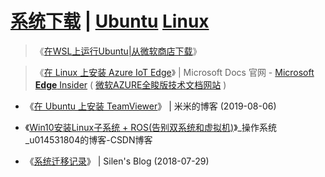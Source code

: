 # [系统下载](https://cn.ubuntu.com/download) | [Ubuntu](https://cn.ubuntu.com/) [Linux](https://zh.wikipedia.org/wiki/Linux) 

>  《[在WSL上运行Ubuntu|从微软商店下载](https://www.microsoft.com/store/productId/9NBLGGH4MSV6)》

>  《[在 Linux 上安装 Azure IoT Edge](https://docs.microsoft.com/zh-cn/azure/iot-edge/how-to-install-iot-edge-linux)》 | Microsoft Docs 官网 - [Microsoft **Edge** Insider](https://www.microsoftedgeinsider.com/zh-cn/) ( [微软AZURE全睃版技术文档网站](https://docs.azure.cn/) )

- 《[在 Ubuntu 上安装 TeamViewer](https://mi.js.org/2019-08/%E5%9C%A8Ubuntu%E4%B8%8A%E5%AE%89%E8%A3%85TeamViewer/)》 | 米米的博客 (2019-08-06)


- 《[Win10安装Linux子系统 + ROS(告别双系统和虚拟机)](https://blog.csdn.net/u014531804/article/details/106124512)》_操作系统_u014531804的博客-CSDN博客

- 《[系统迁移记录](https://silenwang.github.io/2018/07/29/%E7%B3%BB%E7%BB%9F%E8%BF%81%E7%A7%BB%E8%AE%B0%E5%BD%95/)》 | Silen's Blog (2018-07-29)

